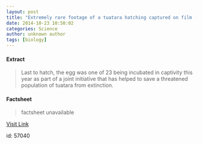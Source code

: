 ```yaml
---
layout: post
title: "Extremely rare footage of a tuatara hatching captured on film (w/ Video)"
date: 2014-10-23 10:50:02
categories: Science
author: unknown author
tags: [biology]
---
```



#### Extract
>Last to hatch, the egg was one of 23 being incubated in captivity this year as part of a joint initiative that has helped to save a threatened population of tuatara from extinction.

#### Factsheet
>factsheet unavailable

[Visit Link](http://phys.org/news333264244.html)

id:   57040
